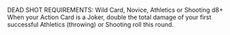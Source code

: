 DEAD SHOT
REQUIREMENTS: Wild Card, Novice, Athletics or Shooting d8+
When your Action Card is a Joker, double the total damage of your first successful Athletics (throwing) or Shooting roll this round.